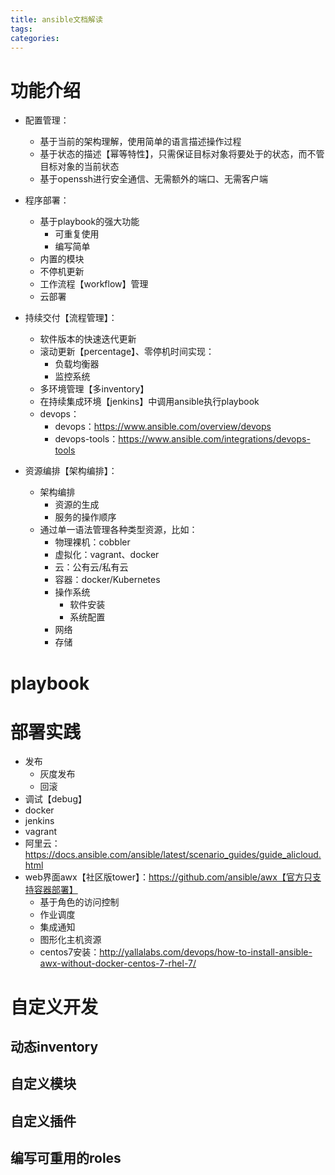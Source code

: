```yaml
---
title: ansible文档解读
tags:
categories:
---
```

# 功能介绍

* 配置管理：
    - 基于当前的架构理解，使用简单的语言描述操作过程
    - 基于状态的描述【幂等特性】，只需保证目标对象将要处于的状态，而不管目标对象的当前状态
    - 基于openssh进行安全通信、无需额外的端口、无需客户端

* 程序部署：
    - 基于playbook的强大功能
        + 可重复使用
        + 编写简单
    - 内置的模块
    - 不停机更新
    - 工作流程【workflow】管理
    - 云部署

* 持续交付【流程管理】：
    - 软件版本的快速迭代更新
    - 滚动更新【percentage】、零停机时间实现：
        + 负载均衡器
        + 监控系统
    - 多环境管理【多inventory】
    - 在持续集成环境【jenkins】中调用ansible执行playbook
    - devops：
        + devops：https://www.ansible.com/overview/devops
        + devops-tools：https://www.ansible.com/integrations/devops-tools

* 资源编排【架构编排】：
    - 架构编排
        + 资源的生成
        + 服务的操作顺序
    - 通过单一语法管理各种类型资源，比如：
        - 物理裸机：cobbler
        - 虚拟化：vagrant、docker
        - 云：公有云/私有云
        - 容器：docker/Kubernetes
        - 操作系统
            + 软件安装
            + 系统配置
        - 网络
        - 存储

# playbook

# 部署实践
* 发布
    - 灰度发布
    - 回滚
* 调试【debug】
* docker
* jenkins
* vagrant
* 阿里云：<https://docs.ansible.com/ansible/latest/scenario_guides/guide_alicloud.html>
* web界面awx【社区版tower】：https://github.com/ansible/awx【官方只支持容器部署】
    - 基于角色的访问控制
    - 作业调度
    - 集成通知
    - 图形化主机资源
    - centos7安装：http://yallalabs.com/devops/how-to-install-ansible-awx-without-docker-centos-7-rhel-7/

# 自定义开发
## 动态inventory
## 自定义模块
## 自定义插件
## 编写可重用的roles



